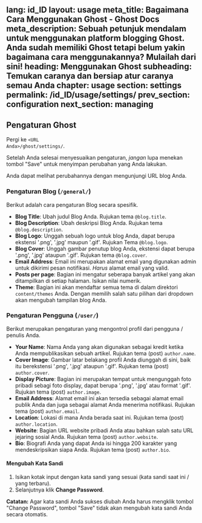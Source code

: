 lang: id_ID
layout: usage
meta_title: Bagaimana Cara Menggunakan Ghost - Ghost Docs
meta_description: Sebuah petunjuk mendalam untuk menggunakan platform blogging Ghost. Anda sudah memiliki Ghost tetapi belum yakin bagaimana cara menggunakannya? Mulailah dari sini!
heading: Menggunakan Ghost
subheading: Temukan caranya dan bersiap atur caranya semau Anda
chapter: usage
section: settings
permalink: /id_ID/usage/settings/
prev_section: configuration
next_section: managing
---

##  Pengaturan Ghost <a id="settings"></a>

Pergi ke <code class="path">&lt;URL Anda&gt;/ghost/settings/</code>.

Setelah Anda selesai menyesuaikan pengaturan, *jangan* lupa menekan tombol "Save" untuk menyimpan perubahan yang Anda lakukan.

Anda dapat melihat perubahannya dengan mengunjungi URL blog Anda.

### Pengaturan Blog (<code class="path">/general/</code>)

Berikut adalah cara pengaturan Blog secara spesifik.

*   **Blog Title**: Ubah judul Blog Anda. Rujukan tema `@blog.title`.
*   **Blog Description**: Ubah deskripsi Blog Anda. Rujukan tema `@blog.description`.
*   **Blog Logo**: Unggah sebuah logo untuk blog Anda, dapat berupa ekstensi '.png', '.jpg' maupun '.gif'. Rujukan Tema `@blog.logo`.
*   **Blog Cover**: Unggah gambar penutup blog Anda, ekstensi dapat berupa '.png', '.jpg' ataupun '.gif'. Rujukan tema  `@blog.cover`.
*   **Email Address**: Email ini merupakan alamat email yang digunakan admin untuk dikirimi pesan notifikasi. *Harus* alamat email yang valid.
*   **Posts per page**: Bagian ini mengatur seberapa banyak artikel yang akan ditampilkan di setiap halaman. Isikan nilai numerik.
*   **Theme**: Bagian ini akan mendaftar semua tema di dalam direktori <code class="path">content/themes</code> Anda. Dengan memilih salah satu pilihan dari dropdown akan mengubah tampilan blog Anda.

### Pengaturan Pengguna (<code class="path">/user/</code>)

Berikut merupakan pengaturan yang mengontrol profil dari pengguna / penulis Anda.

*   **Your Name**: Nama Anda yang akan digunakan sebagai kredit ketika Anda mempublikasikan sebuah artikel. Rujukan tema (post) `author.name`.
*   **Cover Image**: Gambar latar belakang profil Anda diunggah di sini, baik itu berekstensi '.png', '.jpg' ataupun '.gif'. Rujukan tema (post) `author.cover`.
*   **Display Picture**: Bagian ini merupakan tempat untuk mengunggah foto pribadi sebagi foto display, dapat berupa '.png', '.jpg' atau format '.gif'. Rujukan tema (post) `author.image`.
*   **Email Address**: Alamat email ini akan tersedia sebagai alamat email publik Anda dan juga sebagai alamat Anda menerima notifikasi. Rujukan tema (post) `author.email`.
*   **Location**: Lokasi di mana Anda berada saat ini. Rujukan tema (post) `author.location`.
*   **Website**: Bagian URL website pribadi Anda atau bahkan salah satu URL jejaring sosial Anda. Rujukan tema (post) `author.website`.
*   **Bio**: Biografi Anda yang dapat Anda isi hingga 200 karakter yang mendeskripsikan siapa Anda. Rujukan tema (post) `author.bio`.

#### Mengubah Kata Sandi

1.  Isikan kotak input dengan kata sandi yang sesuai (kata sandi saat ini / yang terbaru).
2.  Selanjutnya klik **Change Password**.
<p class="note">
    <strong>Catatan:</strong> Agar kata sandi Anda sukses diubah Anda harus mengklik tombol "Change Password", tombol "Save" tidak akan mengubah kata sandi Anda secara otomatis.
</p>


